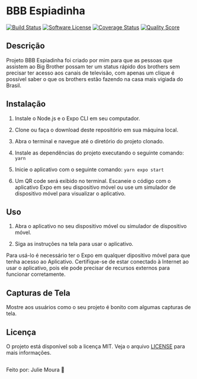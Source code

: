 # BBB Espiadinha

[![Build Status](https://img.shields.io/travis/user/repo/master.svg?style=flat-square)](https://travis-ci.org/user/repo)
[![Software License](https://img.shields.io/badge/license-MIT-brightgreen.svg?style=flat-square)](LICENSE.md)
[![Coverage Status](https://img.shields.io/scrutinizer/coverage/g/user/repo.svg?style=flat-square)](https://scrutinizer-ci.com/g/user/repo/code-structure)
[![Quality Score](https://img.shields.io/scrutinizer/g/user/repo.svg?style=flat-square)](https://scrutinizer-ci.com/g/user/repo)

## Descrição

Projeto BBB Espiadinha foi criado por mim para que as pessoas que assistem ao Big Brother possam ter um status rápido dos brothers sem precisar ter acesso aos canais de televisão, com apenas um clique é possível saber o que os brothers estão fazendo na casa mais vigiada do Brasil.

## Instalação

1. Instale o Node.js e o Expo CLI em seu computador.

2. Clone ou faça o download deste repositório em sua máquina local.

3. Abra o terminal e navegue até o diretório do projeto clonado.

4. Instale as dependências do projeto executando o seguinte comando:
``yarn``

5. Inicie o aplicativo com o seguinte comando:
``yarn expo start``

6. Um QR code será exibido no terminal. Escaneie o código com o aplicativo Expo em seu dispositivo móvel ou use um simulador de dispositivo móvel para visualizar o aplicativo.


## Uso

1. Abra o aplicativo no seu dispositivo móvel ou simulador de dispositivo móvel.

2. Siga as instruções na tela para usar o aplicativo.

Para usá-lo é necessário ter o Expo em qualquer dipositivo móvel para que tenha acesso ao Aplicativo.
Certifique-se de estar conectado à Internet ao usar o aplicativo, pois ele pode precisar de recursos externos para funcionar corretamente.

## Capturas de Tela

Mostre aos usuários como o seu projeto é bonito com algumas capturas de tela.

## Licença

O projeto está disponível sob a licença MIT. Veja o arquivo [LICENSE](LICENSE.md) para mais informações.

##
Feito por: Julie Moura 💛
